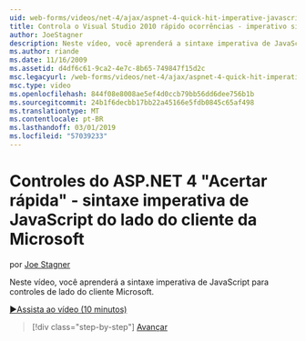 ```yaml
---
uid: web-forms/videos/net-4/ajax/aspnet-4-quick-hit-imperative-javascript-syntax-for-microsoft-client-side-controls
title: Controla o Visual Studio 2010 rápido ocorrências - imperativo sintaxe JavaScript do lado do cliente da Microsoft | Microsoft Docs
author: JoeStagner
description: Neste vídeo, você aprenderá a sintaxe imperativa de JavaScript para controles de lado do cliente Microsoft.
ms.author: riande
ms.date: 11/16/2009
ms.assetid: d4df6c61-9ca2-4e7c-8b65-749847f15d2c
msc.legacyurl: /web-forms/videos/net-4/ajax/aspnet-4-quick-hit-imperative-javascript-syntax-for-microsoft-client-side-controls
msc.type: video
ms.openlocfilehash: 844f08e8008ae5ef4d0ccb79bb56dd6dee756b1b
ms.sourcegitcommit: 24b1f6decbb17bb22a45166e5fdb0845c65af498
ms.translationtype: MT
ms.contentlocale: pt-BR
ms.lasthandoff: 03/01/2019
ms.locfileid: "57039233"
---
```

<a name="aspnet-4-quick-hit---imperative-javascript-syntax-for-microsoft-client-side-controls"></a>Controles do ASP.NET 4 "Acertar rápida" - sintaxe imperativa de JavaScript do lado do cliente da Microsoft
====================
por [Joe Stagner](https://github.com/JoeStagner)

Neste vídeo, você aprenderá a sintaxe imperativa de JavaScript para controles de lado do cliente Microsoft. 

[&#9654;Assista ao vídeo (10 minutos)](https://channel9.msdn.com/Blogs/ASP-NET-Site-Videos/aspnet-4-quick-hit-imperative-javascript-syntax-for-microsoft-client-side-controls)

> [!div class="step-by-step"]
> [Avançar](aspnet-4-quick-hit-the-scriptloader.md)
